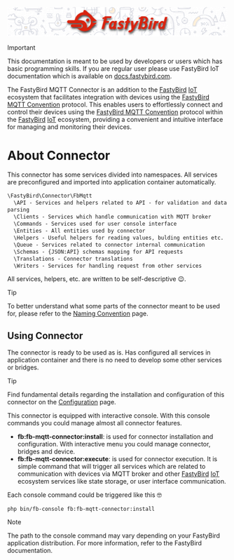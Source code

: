 <p align="center">
	<img src="https://github.com/fastybird/.github/blob/main/assets/repo_title.png?raw=true" alt="FastyBird"/>
</p>

> [!IMPORTANT]
This documentation is meant to be used by developers or users which has basic programming skills. If you are regular user
please use FastyBird IoT documentation which is available on [docs.fastybird.com](https://docs.fastybird.com).

The FastyBird MQTT Connector is an addition to the [FastyBird](https://www.fastybird.com) [IoT](https://en.wikipedia.org/wiki/Internet_of_things)
ecosystem that facilitates integration with devices using the [FastyBird MQTT Convention](https://github.com/FastyBird/mqtt-convention) protocol.
This enables users to effortlessly connect and control their devices using the [FastyBird MQTT Convention](https://github.com/FastyBird/mqtt-convention)
protocol within the [FastyBird](https://www.fastybird.com) [IoT](https://en.wikipedia.org/wiki/Internet_of_things) ecosystem,
providing a convenient and intuitive interface for managing and monitoring their devices.

# About Connector

This connector has some services divided into namespaces. All services are preconfigured and imported into application
container automatically.

```
\FastyBird\Connector\FbMqtt
  \API - Services and helpers related to API - for validation and data parsing
  \Clients - Services which handle communication with MQTT broker
  \Commands - Services used for user console interface
  \Entities - All entities used by connector
  \Helpers - Useful helpers for reading values, bulding entities etc.
  \Queue - Services related to connector internal communication
  \Schemas - {JSON:API} schemas mapping for API requests
  \Translations - Connector translations
  \Writers - Services for handling request from other services
```

All services, helpers, etc. are written to be self-descriptive :wink:.

> [!TIP]
To better understand what some parts of the connector meant to be used for, please refer to the [Naming Convention](Naming-Convention) page.

## Using Connector

The connector is ready to be used as is. Has configured all services in application container and there is no need to develop
some other services or bridges.

> [!TIP]
Find fundamental details regarding the installation and configuration of this connector on the [Configuration](Configuration) page.

This connector is equipped with interactive console. With this console commands you could manage almost all connector features.

* **fb:fb-mqtt-connector:install**: is used for connector installation and configuration. With interactive menu you could manage connector, bridges and device.
* **fb:fb-mqtt-connector:execute**: is used for connector execution. It is simple command that will trigger all services which are related to communication with devices via MQTT broker and other [FastyBird](https://www.fastybird.com) [IoT](https://en.wikipedia.org/wiki/Internet_of_things) ecosystem services like state storage, or user interface communication.

Each console command could be triggered like this :nerd_face:

```shell
php bin/fb-console fb:fb-mqtt-connector:install
```

> [!NOTE]
The path to the console command may vary depending on your FastyBird application distribution. For more information, refer to the FastyBird documentation.
